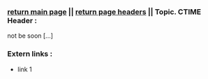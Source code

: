 ### [return main page](../../README.md) || [return page headers](PAGE_HEADERS.md) || Topic. CTIME Header :
not be soon [...]

### Extern links :
* link 1
